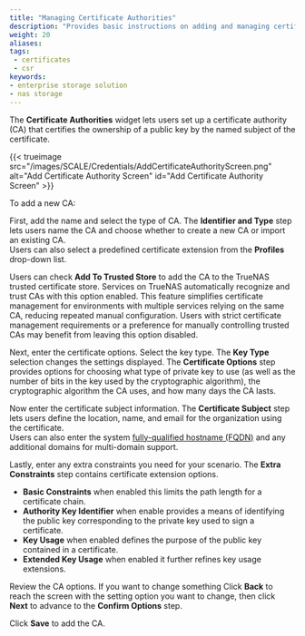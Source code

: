 ```yaml
---
title: "Managing Certificate Authorities"
description: "Provides basic instructions on adding and managing certificate authorities (CAs) in TrueNAS."
weight: 20
aliases:
tags:
 - certificates
 - csr
keywords:
- enterprise storage solution
- nas storage 
---
```


The **Certificate Authorities** widget lets users set up a certificate authority (CA) that certifies the ownership of a public key by the named subject of the certificate.

{{< trueimage src="/images/SCALE/Credentials/AddCertificateAuthorityScreen.png" alt="Add Certificate Authority Screen" id="Add Certificate Authority Screen" >}}

To add a new CA:

First, add the name and select the type of CA.
The **Identifier and Type** step lets users name the CA and choose whether to create a new CA or import an existing CA.     
Users can also select a predefined certificate extension from the **Profiles** drop-down list.

Users can check **Add To Trusted Store** to add the CA to the TrueNAS trusted certificate store. Services on TrueNAS automatically recognize and trust CAs with this option enabled. This feature simplifies certificate management for environments with multiple services relying on the same CA, reducing repeated manual configuration. Users with strict certificate management requirements or a preference for manually controlling trusted CAs may benefit from leaving this option disabled.

Next, enter the certificate options. Select the key type. The **Key Type** selection changes the settings displayed.
The **Certificate Options** step provides options for choosing what type of private key to use (as well as the number of bits in the key used by the cryptographic algorithm), the cryptographic algorithm the CA uses, and how many days the CA lasts.

Now enter the certificate subject information. 
The **Certificate Subject** step lets users define the location, name, and email for the organization using the certificate.    
Users can also enter the system [fully-qualified hostname (FQDN)](https://kb.iu.edu/d/aiuv) and any additional domains for multi-domain support.

Lastly, enter any extra constraints you need for your scenario. 
The **Extra Constraints** step contains certificate extension options.

* **Basic Constraints** when enabled this limits the path length for a certificate chain.
* **Authority Key Identifier** when enable provides a means of identifying the public key corresponding to the private key used to sign a certificate.
* **Key Usage** when enabled defines the purpose of the public key contained in a certificate.
* **Extended Key Usage** when enabled it further refines key usage extensions.

Review the CA options. If you want to change something Click **Back** to reach the screen with the setting option you want to change, then click **Next** to advance to the **Confirm Options** step.

Click **Save** to add the CA.
